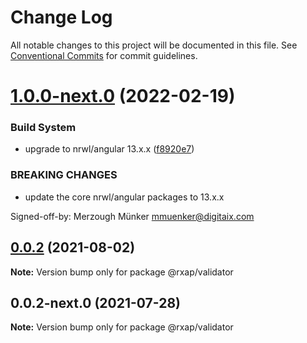 # Change Log

All notable changes to this project will be documented in this file.
See [Conventional Commits](https://conventionalcommits.org) for commit guidelines.

# [1.0.0-next.0](https://gitlab.com/rxap/packages/compare/@rxap/validator@0.0.2...@rxap/validator@1.0.0-next.0) (2022-02-19)


### Build System

* upgrade to nrwl/angular 13.x.x ([f8920e7](https://gitlab.com/rxap/packages/commit/f8920e7dde7bd2d4b4efac2b7097543d51482f81))


### BREAKING CHANGES

* update the core nrwl/angular packages to 13.x.x

Signed-off-by: Merzough Münker <mmuenker@digitaix.com>





## [0.0.2](https://gitlab.com/rxap/packages/compare/@rxap/validator@0.0.2-next.0...@rxap/validator@0.0.2) (2021-08-02)

**Note:** Version bump only for package @rxap/validator





## 0.0.2-next.0 (2021-07-28)

**Note:** Version bump only for package @rxap/validator
